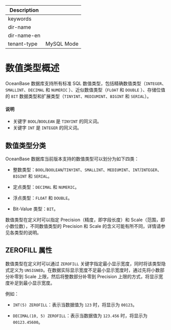 | Description   |                 |
|---------------|-----------------|
| keywords      |                 |
| dir-name      |                 |
| dir-name-en   |                 |
| tenant-type   | MySQL Mode      |

# 数值类型概述

OceanBase 数据库支持所有标准 SQL 数值类型，包括精确数值类型（`INTEGER`、`SMALLINT`、`DECIMAL` 和 `NUMERIC` ）、近似数值类型（`FLOAT` 和 `DOUBLE` ）、存储位值的 `BIT` 数据类型和扩展类型（`TINYINT`、`MEDIUMINT`、`BIGINT` 和 `SERIAL`）。

  <main id="notice" type='explain'>
    <h4>说明</h4>
    <ul>
    <li>关键字 <code>BOOL</code>/<code>BOOLEAN</code> 是 <code>TINYINT</code> 的同义词。</li>
    <li>关键字 <code>INT</code> 是 <code>INTEGER</code> 的同义词。</li>
    </ul>
  </main>

## 数值类型分类

OceanBase 数据库当前版本支持的数值类型可以划分为如下四类：

* 整数类型：`BOOL`/`BOOLEAN`/`TINYINT`、`SMALLINT`、`MEDIUMINT`、`INT`/`INTEGER`、`BIGINT` 和 `SERIAL`。

* 定点类型：`DECIMAL` 和 `NUMERIC`。

* 浮点类型：`FLOAT` 和 `DOUBLE`。

* Bit-Value 类型：`BIT`。

数值类型在定义时可以指定 Precision（精度，即字段长度）和 Scale（范围，即小数位数），不同数值类型的 Precision 和 Scale 的含义可能有所不同，详情请参见各类型的说明。

## ZEROFILL 属性

数值类型在定义时可以通过 `ZEROFILL` 关键字指定最小显示宽度，同时将该类型隐式定义为 `UNSIGNED`。在数据实际显示宽度不足最小显示宽度时，通过先将小数部分补零到 Scale 上限，然后将整数部分补零到 Precision 上限的方式，将显示宽度补足到最小显示宽度。

例如：

* `INT(5) ZEROFILL`：表示当数据值为 `123` 时，将显示为 `00123`。

* `DECIMAL(10, 5) ZEROFILL`：表示当数据值为 `123.456` 时，将显示为 `00123.45600`。
